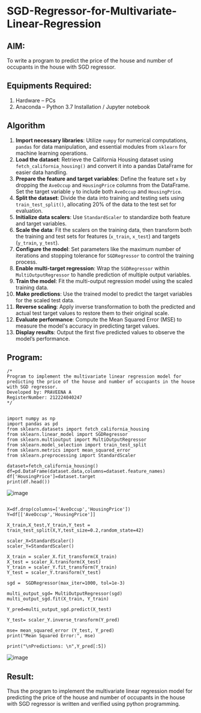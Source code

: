 # SGD-Regressor-for-Multivariate-Linear-Regression

## AIM:
To write a program to predict the price of the house and number of occupants in the house with SGD regressor.

## Equipments Required:
1. Hardware – PCs
2. Anaconda – Python 3.7 Installation / Jupyter notebook

## Algorithm

1. **Import necessary libraries**: Utilize `numpy` for numerical computations, `pandas` for data manipulation, and essential modules from `sklearn` for machine learning operations.  
2. **Load the dataset**: Retrieve the California Housing dataset using `fetch_california_housing()` and convert it into a pandas DataFrame for easier data handling.  
3. **Prepare the feature and target variables**: Define the feature set `x` by dropping the `AveOccup` and `HousingPrice` columns from the DataFrame. Set the target variable `y` to include both `AveOccup` and `HousingPrice`.  
4. **Split the dataset**: Divide the data into training and testing sets using `train_test_split()`, allocating 20% of the data to the test set for evaluation.  
5. **Initialize data scalers**: Use `StandardScaler` to standardize both feature and target variables.  
6. **Scale the data**: Fit the scalers on the training data, then transform both the training and test sets for features (`x_train`, `x_test`) and targets (`y_train`, `y_test`).  
7. **Configure the model**: Set parameters like the maximum number of iterations and stopping tolerance for `SGDRegressor` to control the training process.  
8. **Enable multi-target regression**: Wrap the `SGDRegressor` within `MultiOutputRegressor` to handle prediction of multiple output variables.  
9. **Train the model**: Fit the multi-output regression model using the scaled training data.  
10. **Make predictions**: Use the trained model to predict the target variables for the scaled test data.  
11. **Reverse scaling**: Apply inverse transformation to both the predicted and actual test target values to restore them to their original scale.  
12. **Evaluate performance**: Compute the Mean Squared Error (MSE) to measure the model's accuracy in predicting target values.  
13. **Display results**: Output the first five predicted values to observe the model’s performance.


## Program:
```
/*
Program to implement the multivariate linear regression model for predicting the price of the house and number of occupants in the house with SGD regressor.
Developed by: PRAVEENA A
RegisterNumber: 212224040247
*/
```
``` 

import numpy as np
import pandas as pd
from sklearn.datasets import fetch_california_housing
from sklearn.linear_model import SGDRegressor
from sklearn.multioutput import MultiOutputRegressor
from sklearn.model_selection import train_test_split
from sklearn.metrics import mean_squared_error
from sklearn.preprocessing import StandardScaler

dataset=fetch_california_housing()
df=pd.DataFrame(dataset.data,columns=dataset.feature_names)
df['HousingPrice']=dataset.target
print(df.head())
```
![image](https://github.com/user-attachments/assets/6ba7c8f3-d491-470e-847a-bbfae50d06db)

``` 

X=df.drop(columns=['AveOccup','HousingPrice'])
Y=df[['AveOccup','HousingPrice']]

X_train,X_test,Y_train,Y_test = train_test_split(X,Y,test_size=0.2,random_state=42)

scaler_X=StandardScaler()
scaler_Y=StandardScaler()

X_train = scaler_X.fit_transform(X_train) 
X_test = scaler_X.transform(X_test) 
Y_train = scaler_Y.fit_transform(Y_train) 
Y_test = scaler_Y.transform(Y_test)

```
```
sgd =  SGDRegressor(max_iter=1000, tol=1e-3) 

multi_output_sgd= MultiOutputRegressor(sgd) 
multi_output_sgd.fit(X_train, Y_train) 

Y_pred=multi_output_sgd.predict(X_test) 

Y_test= scaler_Y.inverse_transform(Y_pred)  
 
mse= mean_squared_error (Y_test, Y_pred) 
print("Mean Squared Error:", mse) 

print("\nPredictions: \n",Y_pred[:5])

```
![image](https://github.com/user-attachments/assets/f8488e5d-ec4e-46de-89af-546ad217bb2b)
## Result:
Thus the program to implement the multivariate linear regression model for predicting the price of the house and number of occupants in the house with SGD regressor is written and verified using python programming.
